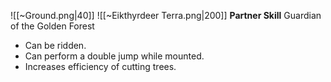 
![[~Ground.png|40]]
![[~Eikthyrdeer Terra.png|200]]
**Partner Skill**
Guardian of the Golden Forest
- Can be ridden.
- Can perform a double jump while mounted.
- Increases efficiency of cutting trees.